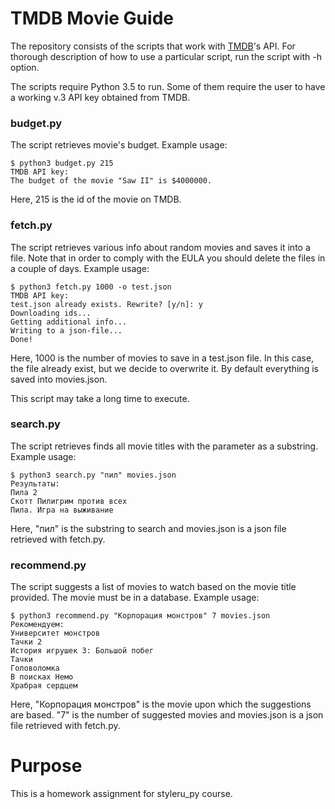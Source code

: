 # TMDB Movie Guide
The repository consists of the scripts that work with [TMDB](https://www.themoviedb.org/)'s API. For thorough description of how to use a particular script, run the script with -h option.

The scripts require Python 3.5 to run. Some of them require the user to have a working v.3 API key obtained from TMDB.
### budget.py
The script retrieves movie's budget. Example usage:
```#!bash
$ python3 budget.py 215
TMDB API key:
The budget of the movie "Saw II" is $4000000.
```
Here, 215 is the id of the movie on TMDB. 
### fetch.py
The script retrieves various info about random movies and saves it into a file. Note that in order to comply with the EULA you should delete the files in a couple of days. 
Example usage:
```#!bash
$ python3 fetch.py 1000 -o test.json
TMDB API key:
test.json already exists. Rewrite? [y/n]: y
Downloading ids...
Getting additional info...
Writing to a json-file...
Done!
```
Here, 1000 is the number of movies to save in a test.json file. In this case, the file already exist, but we decide to overwrite it. By default everything is saved into movies.json.

This script may take a long time to execute.
### search.py
The script retrieves finds all movie titles with the parameter as a substring. 
Example usage:
```#!bash
$ python3 search.py "пил" movies.json
Результаты:
Пила 2
Скотт Пилигрим против всех
Пила. Игра на выживание
```
Here, "пил" is the substring to search and movies.json is a json file retrieved with fetch.py.
### recommend.py
The script suggests a list of movies to watch based on the movie title provided. The movie must be in a database.
Example usage:
```#!bash
$ python3 recommend.py "Корпорация монстров" 7 movies.json
Рекомендуем:
Университет монстров
Тачки 2
История игрушек 3: Большой побег
Тачки
Головоломка
В поисках Немо
Храбрая сердцем
```
Here, "Корпорация монстров" is the movie upon which the suggestions are based. "7" is the number of suggested movies and movies.json is a json file retrieved with fetch.py.
# Purpose
This is a homework assignment for styleru_py course.
